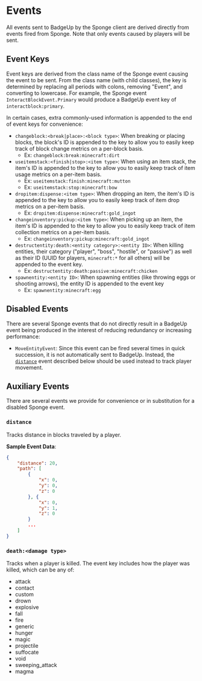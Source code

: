 # Events

All events sent to BadgeUp by the Sponge client are derived directly from events fired from Sponge. Note that only events caused by players will be sent.

## Event Keys

Event keys are derived from the class name of the Sponge event causing the event to be sent. From the class name (with child classes), the key is determined by replacing all periods with colons, removing "Event", and converting to lowercase. For example, the Sponge event `InteractBlockEvent.Primary` would produce a BadgeUp event key of `interactblock:primary`.

In certain cases, extra commonly-used information is appended to the end of event keys for convenience:

* `changeblock:<break|place>:<block type>`: When breaking or placing blocks, the block's ID is appended to the key to allow you to easily keep track of block change metrics on a per-block basis.
  * Ex: `changeblock:break:minecraft:dirt`
* `useitemstack:<finish|stop>:<item type>`: When using an item stack, the item's ID is appended to the key to allow you to easily keep track of item usage metrics on a per-item basis.
  * Ex: `useitemstack:finish:minecraft:mutton`
  * Ex: `useitemstack:stop:minecraft:bow`
* `dropitem:dispense:<item type>`: When dropping an item, the item's ID is appended to the key to allow you to easily keep track of item drop metrics on a per-item basis.
  * Ex: `dropitem:dispense:minecraft:gold_ingot`
* `changeinventory:pickup:<item type>`: When picking up an item, the item's ID is appended to the key to allow you to easily keep track of item collection metrics on a per-item basis.
  * Ex: `changeinventory:pickup:minecraft:gold_ingot`
* `destructentity:death:<entity category>:<entity ID>`: When killing entities, their category ("player", "boss", "hostile", or "passive") as well as their ID (UUID for players, `minecraft:*` for all others) will be appended to the event key.
  * Ex: `destructentity:death:passive:minecraft:chicken`
* `spawnentity:<entity ID>`: When spawning entities (like throwing eggs or shooting arrows), the entity ID is appended to the event key
  * Ex: `spawnentity:minecraft:egg`

## Disabled Events

There are several Sponge events that do not directly result in a BadgeUp event being produced in the interest of reducing redundancy or increasing performance:

* `MoveEntityEvent`: Since this event can be fired several times in quick succession, it is not automatically sent to BadgeUp. Instead, the [`distance`](#-distance-) event described below should be used instead to track player movement.

## Auxiliary Events

There are several events we provide for convenience or in substitution for a disabled Sponge event.

### `distance`

Tracks distance in blocks traveled by a player.

**Sample Event Data**:

``` json
{
    "distance": 20,
    "path": [
        {
            "x": 0,
            "y": 0,
            "z": 0
        }, {
            "x": 0,
            "y": 1,
            "z": 0
        }
        ...
    ]
}
```

### `death:<damage type>`

Tracks when a player is killed. The event key includes how the player was killed, which can be any of:
* attack
* contact
* custom
* drown
* explosive
* fall
* fire
* generic
* hunger
* magic
* projectile
* suffocate
* void
* sweeping_attack
* magma
